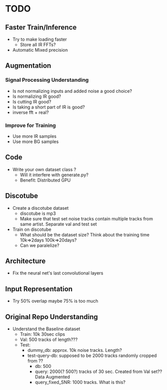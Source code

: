 # TODO

## Faster Train/Inference
- Try to make loading faster
  - Store all IR FFTs?
- Automatic Mixed precision

## Augmentation
### Signal Processing Understanding
  - Is not normalizing inputs and added noise a good choice?
  - Is normalizing IR good?
  - Is cutting IR good?
  - Is taking a short part of IR is good?
  - inverse fft + real?
### Improve for Training
  - Use more IR samples
  - Use more BG samples

## Code
- Write your own dataset class ?
  - Will it interfere with generate.py?
  - Benefit: Distributed GPU

## Discotube
- Create a discotube dataset
  - discotube is mp3
  - Make sure that test set noise tracks contain multiple tracks from same artist. Separate val and test set
- Train on discotube
  - What should be the dataset size? Think about the training time 10k=>2days 100k=>20days?
  - Can we paralelize?

## Architecture
- Fix the neural net's last convolutional layers

## Input Representation
- Try 50% overlap maybe 75% is too much

## Original Repo Understanding
- Understand the Baseline dataset
  - Train: 10k 30sec clips
  - Val: 500 tracks of length???
  - Test:
    - dummy_db: approx. 10k noise tracks. Length?
    - test-query-db: supposed to be 2000 tracks randomly cropped from ??
      - db: 500
      - query: 2000(? 500?) tracks of 30 sec. Created from Val set?? Data Augmented
      - query_fixed_SNR: 1000 tracks. What is this?